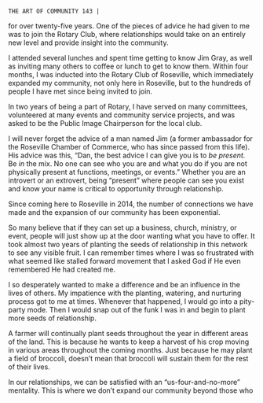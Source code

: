 ```
THE ART OF COMMUNITY 143 |
```
for over twenty-five years. One of the pieces of advice he had given to me was to
join the Rotary Club, where relationships would take on an entirely new level
and provide insight into the community.

I attended several lunches and spent time getting to know Jim Gray, as well
as inviting many others to coffee or lunch to get to know them. Within four
months, I was inducted into the Rotary Club of Roseville, which immediately
expanded my community, not only here in Roseville, but to the hundreds of
people I have met since being invited to join.

In two years of being a part of Rotary, I have served on many committees,
volunteered at many events and community service projects, and was asked to
be the Public Image Chairperson for the local club.

I will never forget the advice of a man named Jim (a former ambassador
for the Roseville Chamber of Commerce, who has since passed from this life).
His advice was this, “Dan, the best advice I can give you is to _be present._ Be _in_
the mix. No one can see who you are and what you do if you are not physically
present at functions, meetings, or events.” Whether you are an introvert or an
extrovert, being “present” where people can see you exist and know your name
is critical to opportunity through relationship.

Since coming here to Roseville in 2014, the number of connections we
have made and the expansion of our community has been exponential.

So many believe that if they can set up a business, church, ministry, or
event, people will just show up at the door wanting what you have to offer. It
took almost two years of planting the seeds of relationship in this network to
see any visible fruit. I can remember times where I was so frustrated with what
seemed like stalled forward movement that I asked God if He even remembered
He had created me.

I so desperately wanted to make a difference and be an influence in the lives
of others. My impatience with the planting, watering, and nurturing process got
to me at times. Whenever that happened, I would go into a pity-party mode.
Then I would snap out of the funk I was in and begin to plant more seeds of
relationship.

A farmer will continually plant seeds throughout the year in different
areas of the land. This is because he wants to keep a harvest of his crop moving
in various areas throughout the coming months. Just because he may plant a
field of broccoli, doesn’t mean that broccoli will sustain them for the rest of
their lives.

In our relationships, we can be satisfied with an “us-four-and-no-more”
mentality. This is where we don’t expand our community beyond those who

